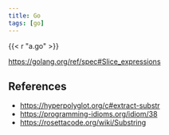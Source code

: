 ```yaml
---
title: Go
tags: [go]
---
```


{{< r "a.go" >}}

<https://golang.org/ref/spec#Slice_expressions>

## References

- <https://hyperpolyglot.org/c#extract-substr>
- <https://programming-idioms.org/idiom/38>
- <https://rosettacode.org/wiki/Substring>
